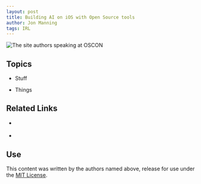 ```yaml
---
layout: post
title: Building AI on iOS with Open Source tools
author: Jon Manning
tags: IRL
---
```


![The site authors speaking at OSCON](https://github.com/AIwithSwift/AIwithSwift.github.io/blob/master/public/oscon1.png)

## Topics
 * Stuff

 * Things

## Related Links
 * []()

 * []()

## Use
This content was written by the authors named above, release for use under the [MIT License](https://opensource.org/licenses/MIT).
